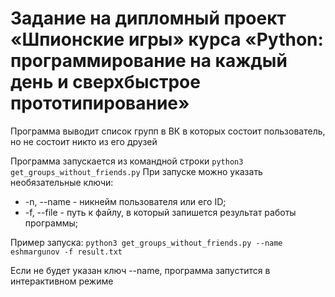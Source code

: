 # Задание на дипломный проект «Шпионские игры» курса «Python: программирование на каждый день и сверхбыстрое прототипирование»
Программа выводит список групп в ВК в которых состоит пользователь, но не состоит никто из его друзей

Программа запускается из командной строки `python3 get_groups_without_friends.py`
При запуске можно указать необязательные ключи:
* -n, --name - никнейм пользователя или его ID;
* -f, --file - путь к файлу, в который запишется результат работы программы;

Пример запуска:
`python3 get_groups_without_friends.py --name eshmargunov -f result.txt`

Если не будет указан ключ --name, программа запустится в интерактивном режиме
